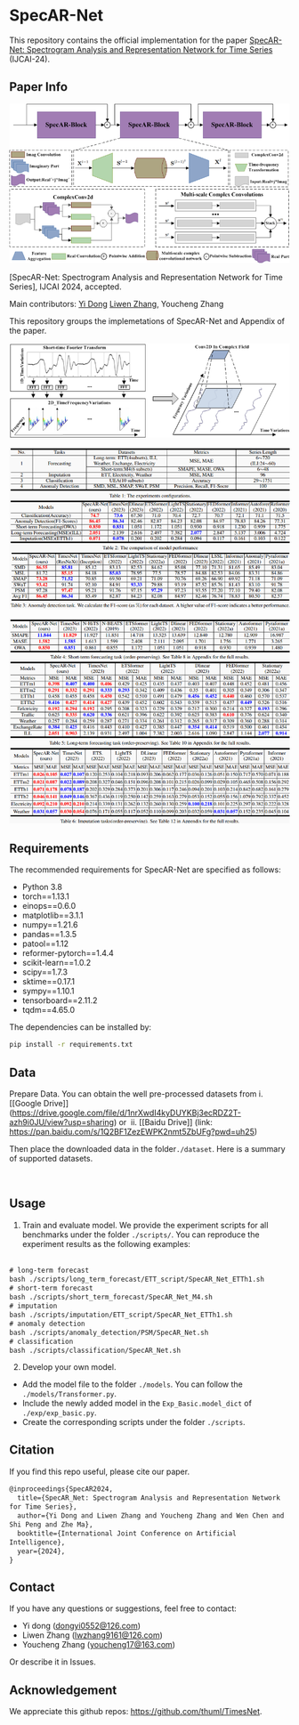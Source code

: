 # SpecAR-Net
This repository contains the official implementation for the paper [SpecAR-Net: Spectrogram Analysis and Representation Network for Time Series](https:xxx) (IJCAI-24).

## Paper Info

![teaser_schema](./images/SpecAR-Net.png)

[SpecAR-Net: Spectrogram Analysis and Representation Network for Time Series], IJCAI 2024, accepted.

Main contributors: [Yi Dong](https://github.com/Dongyi2go) [Liwen Zhang](https://github.com/zlw9161), Youcheng Zhang

This repository groups the implemetations of SpecAR-Net and Appendix of the paper.

![Time-Frequency Transform](./images/TFT.png)

![SoTA Comparison-1](./images/specar-res1.png)

![SoTA Comparison-2](./images/specar-res2.png)

## Requirements

The recommended requirements for SpecAR-Net are specified as follows:
* Python 3.8
* torch==1.13.1
* einops==0.6.0
* matplotlib==3.1.1
* numpy==1.21.6
* pandas==1.3.5
* patool==1.12
* reformer-pytorch==1.4.4
* scikit-learn==1.0.2
* scipy==1.7.3
* sktime==0.17.1
* sympy==1.10.1
* tensorboard==2.11.2
* tqdm==4.65.0

The dependencies can be installed by:
```bash
pip install -r requirements.txt
```

## Data
Prepare Data. You can obtain the well pre-processed datasets from
i. [[Google Drive]] (https://drive.google.com/file/d/1nrXwdI4kyDUYKBj3ecRDZ2T-azh9i0JU/view?usp=sharing) or 
ii. [[Baidu Drive]] (link: https://pan.baidu.com/s/1Q2BF1ZezEWPK2nmt5ZbUFg?pwd=uh25) 

Then place the downloaded data in the folder`./dataset`. Here is a summary of supported datasets.

<p align="center">
<img src=".\pic\dataset.png" height = "200" alt="" align=center />
</p>

## Usage
1. Train and evaluate model. We provide the experiment scripts for all benchmarks under the folder `./scripts/`. You can reproduce the experiment results as the following examples:

```

# long-term forecast
bash ./scripts/long_term_forecast/ETT_script/SpecAR_Net_ETTh1.sh
# short-term forecast
bash ./scripts/short_term_forecast/SpecAR_Net_M4.sh
# imputation
bash ./scripts/imputation/ETT_script/SpecAR_Net_ETTh1.sh
# anomaly detection
bash ./scripts/anomaly_detection/PSM/SpecAR_Net.sh
# classification
bash ./scripts/classification/SpecAR_Net.sh
```

2. Develop your own model.

- Add the model file to the folder `./models`. You can follow the `./models/Transformer.py`.
- Include the newly added model in the `Exp_Basic.model_dict` of  `./exp/exp_basic.py`.
- Create the corresponding scripts under the folder `./scripts`.

## Citation

If you find this repo useful, please cite our paper.

```
@inproceedings{SpecAR2024,
  title={SpecAR_Net: Spectrogram Analysis and Representation Network for Time Series},
  author={Yi Dong and Liwen Zhang and Youcheng Zhang and Wen Chen and Shi Peng and Zhe Ma},
  booktitle={International Joint Conference on Artificial Intelligence},
  year={2024},
}
```

## Contact
If you have any questions or suggestions, feel free to contact:

- Yi dong (dongyi0552@126.com) 
- Liwen Zhang (lwzhang9161@126.com) 
- Youcheng Zhang (youcheng17@163.com)

Or describe it in Issues.



## Acknowledgement
We appreciate this github repos: https://github.com/thuml/TimesNet. 
